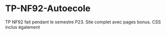 # TP-NF92-Autoecole
TP NF92 fait pendant le semestre P23. Site complet avec pages bonus. CSS inclus également

